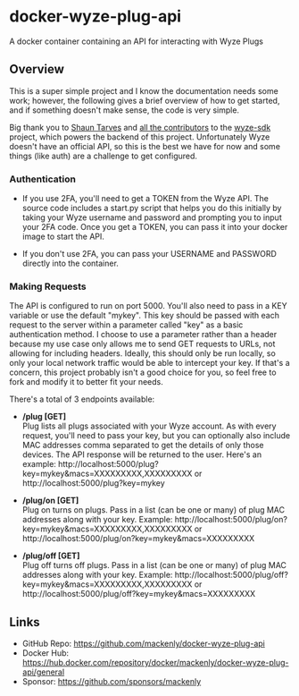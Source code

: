 # docker-wyze-plug-api
A docker container containing an API for interacting with Wyze Plugs

## Overview
This is a super simple project and I know the documentation needs some work; however, the following gives a brief overview of how to get started, and if something doesn't make sense, the code is very simple.

Big thank you to [Shaun Tarves](https://github.com/shauntarves) and [all the contributors](https://github.com/shauntarves/wyze-sdk/graphs/contributors) to the [wyze-sdk](https://github.com/shauntarves/wyze-sdk) project, which powers the backend of this project. Unfortunately Wyze doesn't have an official API, so this is the best we have for now and some things (like auth) are a challenge to get configured.

### Authentication
- If you use 2FA, you'll need to get a TOKEN from the Wyze API. The source code includes a start.py script that helps you do this initially by taking your Wyze username and password and prompting you to input your 2FA code. Once you get a TOKEN, you can pass it into your docker image to start the API.

- If you don't use 2FA, you can pass your USERNAME and PASSWORD directly into the container.

### Making Requests
The API is configured to run on port 5000. You'll also need to pass in a KEY variable or use the default "mykey". This key should be passed with each request to the server within a parameter called "key" as a basic authentication method. I choose to use a parameter rather than a header because my use case only allows me to send GET requests to URLs, not allowing for including headers. Ideally, this should only be run locally, so only your local network traffic would be able to intercept your key. If that's a concern, this project probably isn't a good choice for you, so feel free to fork and modify it to better fit your needs.

There's a total of 3 endpoints available:

- **/plug [GET]**<br>
Plug lists all plugs associated with your Wyze account. As with every request, you'll need to pass your key, but you can optionally also include MAC addresses comma separated to get the details of only those devices. The API response will be returned to the user. Here's an example: http://localhost:5000/plug?key=mykey&macs=XXXXXXXXX,XXXXXXXXX or http://localhost:5000/plug?key=mykey

- **/plug/on [GET]**<br>
Plug on turns on plugs. Pass in a list (can be one or many) of plug MAC addresses along with your key. Example: http://localhost:5000/plug/on?key=mykey&macs=XXXXXXXXX,XXXXXXXXX or http://localhost:5000/plug/on?key=mykey&macs=XXXXXXXXX

- **/plug/off [GET]**<br>
Plug off turns off plugs. Pass in a list (can be one or many) of plug MAC addresses along with your key. Example: http://localhost:5000/plug/off?key=mykey&macs=XXXXXXXXX,XXXXXXXXX or http://localhost:5000/plug/off?key=mykey&macs=XXXXXXXXX

## Links
- GitHub Repo: https://github.com/mackenly/docker-wyze-plug-api
- Docker Hub: https://hub.docker.com/repository/docker/mackenly/docker-wyze-plug-api/general
- Sponsor: https://github.com/sponsors/mackenly